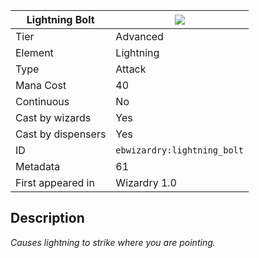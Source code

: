 | Lightning Bolt |![](https://github.com/Electroblob77/Wizardry/blob/1.12.2/src/main/resources/assets/ebwizardry/textures/spells/ebwizardry:lightning_bolt.png)|
|---|---|
| Tier | Advanced |
| Element | Lightning |
| Type | Attack |
| Mana Cost | 40 |
| Continuous | No |
| Cast by wizards | Yes |
| Cast by dispensers | Yes |
| ID | `ebwizardry:lightning_bolt` |
| Metadata | 61 |
| First appeared in | Wizardry 1.0 |
## Description
_Causes lightning to strike where you are pointing._